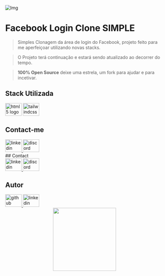 ![Img](https://user-images.githubusercontent.com/102567706/177603412-852c84c2-db14-4db8-97a4-bd9927bfed51.PNG)
# **Facebook Login Clone SIMPLE**
> Simples Clonagem da área de login do Facebook, projeto feito para me aperfeiçoar utilizando novas stacks.

> O Projeto terá continuação e estará sendo atualizado ao decorrer do tempo.

> **100% Open Source** deixe uma estrela, um fork para ajudar e para incetivar.
###
## Stack Utilizada

<div align="left">
  <img src="https://cdn.jsdelivr.net/gh/devicons/devicon/icons/html5/html5-original.svg" height="40" width="52" alt="html5 logo"  />
  <img src="https://cdn.jsdelivr.net/gh/devicons/devicon/icons/tailwindcss/tailwindcss-original-wordmark.svg" height="40" width="52" alt="tailwindcss logo"  />
</div>

###
## Contact-me
<div align="left">
  <a href="https://www.linkedin.com/in/kaikyelbermsousa/" target="_blank">
    <img src="https://raw.githubusercontent.com/maurodesouza/profile-readme-generator/master/src/assets/icons/social/linkedin/default.svg" width="52" height="40" alt="linkedin logo"  />
  </a>
  <a href="https://discord.com/channels/scriptingstr0kes#8123" target="_blank">
    <img src="https://raw.githubusercontent.com/maurodesouza/profile-readme-generator/master/src/assets/icons/social/discord/default.svg" width="52" height="40" alt="discord logo"  />
  </a>
</div>
## Contact

<div align="left">
  <a href="https://www.linkedin.com/in/kaikyelbermsousa/" target="_blank">
    <img src="https://raw.githubusercontent.com/maurodesouza/profile-readme-generator/master/src/assets/icons/social/linkedin/default.svg" width="52" height="40" alt="linkedin logo"  />
  </a>
  <a href="https://discord.com/channels/scriptingstr0kes#8123" target="_blank">
    <img src="https://raw.githubusercontent.com/maurodesouza/profile-readme-generator/master/src/assets/icons/social/discord/default.svg" width="52" height="40" alt="discord logo"  />
  </a>
</div>


## Autor
<div align="left">
<a href="https://www.linkedin.com/in/kaikyelbermsousa/" target="_blank">
  <img src="https://cdn.jsdelivr.net/gh/devicons/devicon/icons/github/github-original.svg" height="40" width="52" alt="github logo"/>
</a>
  <a href="https://www.linkedin.com/in/kaikyelbermsousa/" target="_blank">
  <img src="https://raw.githubusercontent.com/maurodesouza/profile-readme-generator/master/src/assets/icons/social/linkedin/default.svg" width="52" height="40" alt="linkedin logo"/></a>

</div>

<div align="center">
  <img height="200" src="https://media.giphy.com/media/HoffxyN8ghVuw/giphy.gif"  />
</div>